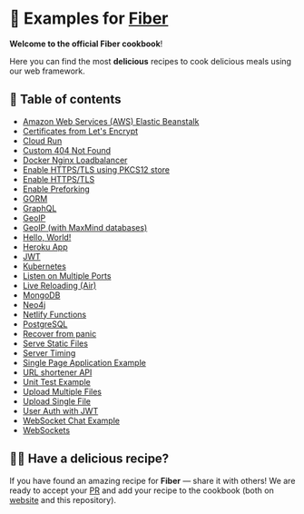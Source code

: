 # 🍳 Examples for [Fiber](https://github.com/gofiber/fiber)

**Welcome to the official Fiber cookbook**!

Here you can find the most **delicious** recipes to cook delicious meals using our web framework.

## 🌽 Table of contents

- [Amazon Web Services (AWS) Elastic Beanstalk](/aws-eb)
- [Certificates from Let's Encrypt](/autocert)
- [Cloud Run](/cloud-run)
- [Custom 404 Not Found](/404-handler)
- [Docker Nginx Loadbalancer](/docker-nginx-loadbalancer)
- [Enable HTTPS/TLS using PKCS12 store](/https-pkcs12-tls)
- [Enable HTTPS/TLS](/https-tls)
- [Enable Preforking](/prefork)
- [GORM](/gorm)
- [GraphQL](/graphql)
- [GeoIP](/geoip)
- [GeoIP (with MaxMind databases)](/geoip-maxmind)
- [Hello, World!](/hello-world)
- [Heroku App](/heroku)
- [JWT](/jwt)
- [Kubernetes](/k8s)
- [Listen on Multiple Ports](/multiple-ports)
- [Live Reloading (Air)](/air)
- [MongoDB](/mongodb)
- [Neo4j](/neo4j)
- [Netlify Functions](fiber-svelte-netlify)
- [PostgreSQL](/postgresql)
- [Recover from panic](/recover)
- [Serve Static Files](/file-server)
- [Server Timing](/server-timing)
- [Single Page Application Example](/spa)
- [URL shortener API](/url-shortener-api)
- [Unit Test Example](/unit-test)
- [Upload Multiple Files](/upload-file/multiple)
- [Upload Single File](/upload-file/single)
- [User Auth with JWT](/auth-jwt)
- [WebSocket Chat Example](/websocket-chat)
- [WebSockets](/websocket)

## 👩‍🍳 Have a delicious recipe?

If you have found an amazing recipe for **Fiber** — share it with others!
We are ready to accept your [PR](https://github.com/gofiber/recipes/pulls) and add your recipe to the cookbook (both on [website](https://fiber.wiki) and this repository).
